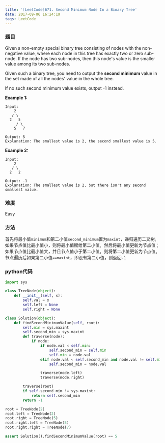 ```yaml
---
title: '[LeetCode]671. Second Minimum Node In a Binary Tree'
date: 2017-09-06 16:24:10
tags: LeetCode
---
```


### 题目
Given a non-empty special binary tree consisting of nodes with the non-negative value, where each node in this tree has exactly two or zero sub-node. If the node has two sub-nodes, then this node's value is the smaller value among its two sub-nodes.

Given such a binary tree, you need to output the **second minimum** value in the set made of all the nodes' value in the whole tree.

If no such second minimum value exists, output -1 instead.

**Example 1:**
```
Input: 
    2
   / \
  2   5
     / \
    5   7

Output: 5
Explanation: The smallest value is 2, the second smallest value is 5.
```
**Example 2:**
```
Input: 
    2
   / \
  2   2

Output: -1
Explanation: The smallest value is 2, but there isn't any second smallest value.
```

### 难度
Easy

### 方法
首先将最小值`minimum`和第二小值`second_minimum`置为`maxint`，递归遍历二叉树，如果节点值比最小值小，则将最小值赋给第二小值，然后将最小值更新为节点值；如果节点值比最小值大，并且节点值小于第二小值，则将第二小值更新为节点值。节点遍历后如果第二小值`==maxint`，即没有第二小值，则返回`-1`

### python代码
```python
import sys

class TreeNode(object):
    def __init__(self, x):
        self.val = x
        self.left = None
        self.right = None

class Solution(object):
    def findSecondMinimumValue(self, root):
        self.min = sys.maxint
        self.second_min = sys.maxint
        def traverse(node):
            if node:
                if node.val < self.min:
                    self.second_min = self.min
                    self.min = node.val
                elif node.val < self.second_min and node.val != self.min:
                    self.second_min = node.val

                traverse(node.left)
                traverse(node.right)

        traverse(root)
        if self.second_min != sys.maxint:
            return self.second_min
        return -1

root = TreeNode(2)
root.left = TreeNode(2)
root.right = TreeNode(5)
root.right.left = TreeNode(5)
root.right.right = TreeNode(7)

assert Solution().findSecondMinimumValue(root) == 5
```